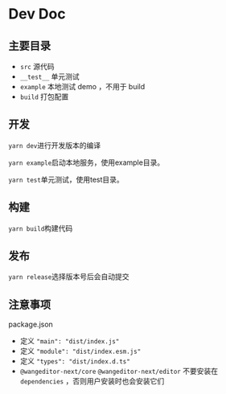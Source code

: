 # Dev Doc

## 主要目录
- `src` 源代码
- `__test__` 单元测试
- `example` 本地测试 demo ，不用于 build
- `build` 打包配置

## 开发
`yarn dev`进行开发版本的编译

`yarn example`启动本地服务，使用example目录。

`yarn test`单元测试，使用test目录。

## 构建
`yarn build`构建代码

## 发布
`yarn release`选择版本号后会自动提交

## 注意事项
package.json
- 定义 `"main": "dist/index.js"`
- 定义 `"module": "dist/index.esm.js"`
- 定义 `"types": "dist/index.d.ts"`
- `@wangeditor-next/core` `@wangeditor-next/editor` 不要安装在 `dependencies` ，否则用户安装时也会安装它们
